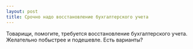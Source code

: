 ```yaml
---
layout: post 
title: Срочно надо восстановление бухгалтерского учета 
--- 
```

Товарищи, помогите, требуется восстановление бухгалтерского учета. Желательно побыстрее и подешевле. Есть варианты?
